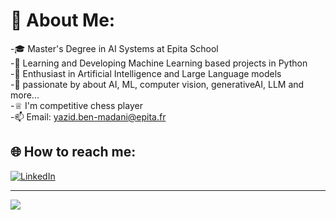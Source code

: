 # 💫 About Me:
-🎓 Master's Degree in AI Systems at Epita School<br>-🔭 Learning and Developing Machine Learning based projects in Python<br>-🌱 Enthusiast in Artificial Intelligence and Large Language models<br>-💬 passionate by  about AI, ML, computer vision, generativeAI, LLM and more... <br>-♕ I'm competitive chess player <br>-📫 Email: yazid.ben-madani@epita.fr

## 🌐 How to reach me:
[![LinkedIn](https://img.shields.io/badge/LinkedIn-%230077B5.svg?logo=linkedin&logoColor=white)](https://linkedin.com/in/yazid-benmadani) <br>


---
[![](https://visitcount.itsvg.in/api?id=zizou47&icon=0&color=0)](https://visitcount.itsvg.in)

